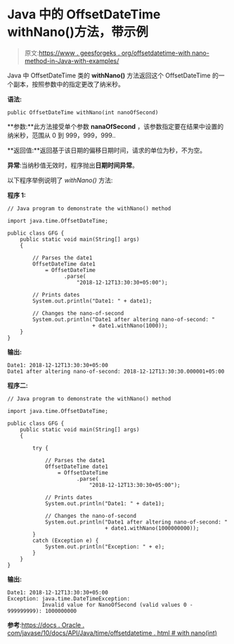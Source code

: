 # Java 中的 OffsetDateTime withNano()方法，带示例

> 原文:[https://www . geesforgeks . org/offsetdatetime-with nano-method-in-Java-with-examples/](https://www.geeksforgeeks.org/offsetdatetime-withnano-method-in-java-with-examples/)

Java 中 OffsetDateTime 类的 **withNano()** 方法返回这个 OffsetDateTime 的一个副本，按照参数中的指定更改了纳米秒。

**语法:**

```
public OffsetDateTime withNano(int nanoOfSecond)
```

**参数:**此方法接受单个参数 **nanaOfSecond** ，该参数指定要在结果中设置的纳米秒，范围从 0 到 999，999，999..

**返回值:**返回基于该日期的偏移日期时间，请求的单位为秒，不为空。

**异常**:当纳秒值无效时，程序抛出**日期时间异常**。

以下程序举例说明了 *withNano()* 方法:

**程序 1:**

```
// Java program to demonstrate the withNano() method

import java.time.OffsetDateTime;

public class GFG {
    public static void main(String[] args)
    {

        // Parses the date1
        OffsetDateTime date1
            = OffsetDateTime
                  .parse(
                      "2018-12-12T13:30:30+05:00");

        // Prints dates
        System.out.println("Date1: " + date1);

        // Changes the nano-of-second
        System.out.println("Date1 after altering nano-of-second: "
                           + date1.withNano(1000));
    }
}
```

**输出:**

```
Date1: 2018-12-12T13:30:30+05:00
Date1 after altering nano-of-second: 2018-12-12T13:30:30.000001+05:00

```

**程序二:**

```
// Java program to demonstrate the withNano() method

import java.time.OffsetDateTime;

public class GFG {
    public static void main(String[] args)
    {

        try {

            // Parses the date1
            OffsetDateTime date1
                = OffsetDateTime
                      .parse(
                          "2018-12-12T13:30:30+05:00");

            // Prints dates
            System.out.println("Date1: " + date1);

            // Changes the nano-of-second
            System.out.println("Date1 after altering nano-of-second: "
                               + date1.withNano(1000000000));
        }
        catch (Exception e) {
            System.out.println("Exception: " + e);
        }
    }
}
```

**输出:**

```
Date1: 2018-12-12T13:30:30+05:00
Exception: java.time.DateTimeException: 
           Invalid value for NanoOfSecond (valid values 0 - 999999999): 1000000000

```

**参考**:[https://docs . Oracle . com/javase/10/docs/API/Java/time/offsetdatetime . html # with nano(int)](https://docs.oracle.com/javase/10/docs/api/java/time/OffsetDateTime.html#withNano(int))